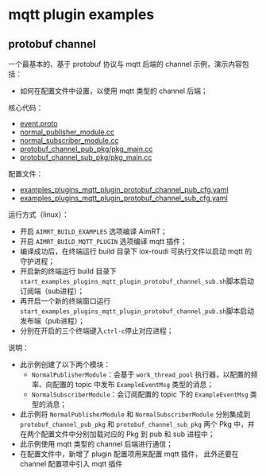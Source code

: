 # mqtt plugin examples

## protobuf channel

一个最基本的、基于 protobuf 协议与 mqtt 后端的 channel 示例，演示内容包括：
- 如何在配置文件中设置，以使用 mqtt 类型的 channel 后端；



核心代码：
- [event.proto](../../../protocols/example/event.proto)
- [normal_publisher_module.cc](./module/normal_publisher_module/normal_publisher_module.cc)
- [normal_subscriber_module.cc](./module/normal_subscriber_module/normal_subscriber_module.cc)
- [protobuf_channel_pub_pkg/pkg_main.cc](./pkg/protobuf_channel_pub_pkg/pkg_main.cc)
- [protobuf_channel_sub_pkg/pkg_main.cc](./pkg/protobuf_channel_sub_pkg/pkg_main.cc)

配置文件：
- [examples_plugins_mqtt_plugin_protobuf_channel_pub_cfg.yaml](./install/linux/bin/cfg/examples_plugins_mqtt_plugin_protobuf_channel_pub_cfg.yaml)
- [examples_plugins_mqtt_plugin_protobuf_channel_sub_cfg.yaml](./install/linux/bin/cfg/examples_plugins_mqtt_plugin_protobuf_channel_sub_cfg.yaml)

运行方式（linux）：
- 开启 `AIMRT_BUILD_EXAMPLES` 选项编译 AimRT；
- 开启 `AIMRT_BUILD_MQTT_PLUGIN` 选项编译 mqtt 插件；
- 编译成功后，在终端运行 build 目录下 iox-roudi 可执行文件以启动 mqtt 的守护进程；
- 开启新的终端运行 build 目录下`start_examples_plugins_mqtt_plugin_protobuf_channel_sub.sh`脚本启动订阅端（sub进程）；
- 再开启一个新的终端窗口运行`start_examples_plugins_mqtt_plugin_protobuf_channel_pub.sh`脚本启动发布端（pub进程）；
- 分别在开启的三个终端键入`ctrl-c`停止对应进程；


说明：
- 此示例创建了以下两个模块：
  - `NormalPublisherModule`：会基于 `work_thread_pool` 执行器，以配置的频率、向配置的 topic 中发布 `ExampleEventMsg` 类型的消息；
  - `NormalSubscriberModule`：会订阅配置的 topic 下的 `ExampleEventMsg` 类型的消息；
- 此示例将 `NormalPublisherModule` 和 `NormalSubscriberModule` 分别集成到 `protobuf_channel_pub_pkg` 和 `protobuf_channel_sub_pkg` 两个 Pkg 中，并在两个配置文件中分别加载对应的 Pkg 到 pub 和 sub 进程中；
- 此示例使用 mqtt 类型的 channel 后端进行通信；
- 在配置文件中，新增了 plugin 配置项用来配置 mqtt 插件， 此外还要在 channel 配置项中引入 mqtt 插件